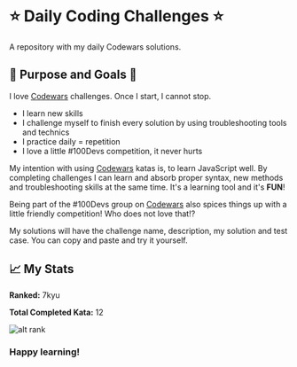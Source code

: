 # ⭐ Daily Coding Challenges ⭐

A repository with my daily Codewars solutions.<br>

## 🔎 Purpose and Goals 🥅

I love [Codewars](https://codewars.com) challenges. Once I start, I cannot stop.
* I learn new skills
* I challenge myself to finish every solution by using troubleshooting tools and technics
* I practice daily = repetition
* I love a little #100Devs competition, it never hurts


My intention with using [Codewars](https://codewars.com) katas is, to learn JavaScript well. By completing challenges I can learn and absorb proper syntax, new methods and troubleshooting skills at the same time. It's a learning tool and it's **FUN**!

Being part of the #100Devs group on [Codewars](https://codewars.com) also spices things up with a little friendly competition!
Who does not love that!?

My solutions will have the challenge name, description, my solution and test case. You can copy and paste and try it yourself.

## 📈 My Stats

**Ranked:** 7kyu

**Total Completed Kata:** 12



![alt rank](https://www.codewars.com/users/pitchblack_84/badges/large)

### Happy learning!